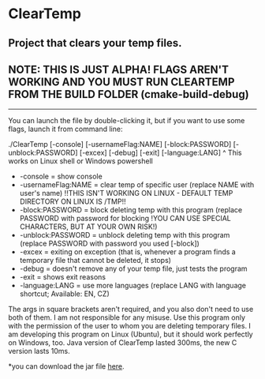 # ClearTemp
Project that clears your temp files.
-
NOTE: THIS IS JUST ALPHA! FLAGS AREN'T WORKING AND YOU MUST RUN CLEARTEMP FROM THE BUILD FOLDER (cmake-build-debug)
-
---
You can launch the file by double-clicking it, but if you want to use some flags, launch it from command line:

./ClearTemp [-console] [-usernameFlag:NAME] [-block:PASSWORD] [-unblock:PASSWORD] [-excex] [-debug] [-exit] [-language:LANG]
^ This works on Linux shell or Windows powershell
- -console = show console
- -usernameFlag:NAME = clear temp of specific user (replace NAME with user's name) !!THIS ISN'T WORKING ON LINUX - DEFAULT TEMP DIRECTORY ON LINUX IS /TMP!!
- -block:PASSWORD = block deleting temp with this program (replace PASSWORD with password for blocking !YOU CAN USE SPECIAL CHARACTERS, BUT AT YOUR OWN RISK!)
- -unblock:PASSWORD = unblock deleting temp with this program (replace PASSWORD with password you used [-block])
- -excex = exiting on exception (that is, whenever a program finds a temporary file that cannot be deleted, it stops)
- -debug = doesn't remove any of your temp file, just tests the program
- -exit = shows exit reasons
- -language:LANG = use more languages (replace LANG with language shortcut; Available: EN, CZ)

The args in square brackets aren't required, and you also don't need to use both of them. I am not responsible for any misuse. Use this program only with the permission of the user to whom you are deleting temporary files. I am developing this program on Linux (Ubuntu), but it should work perfectly on Windows, too.
Java version of ClearTemp lasted 300ms, the new C version lasts 10ms.

*you can download the jar file [here](https://github.com/ENGO150/ClearTemp/releases/latest).
